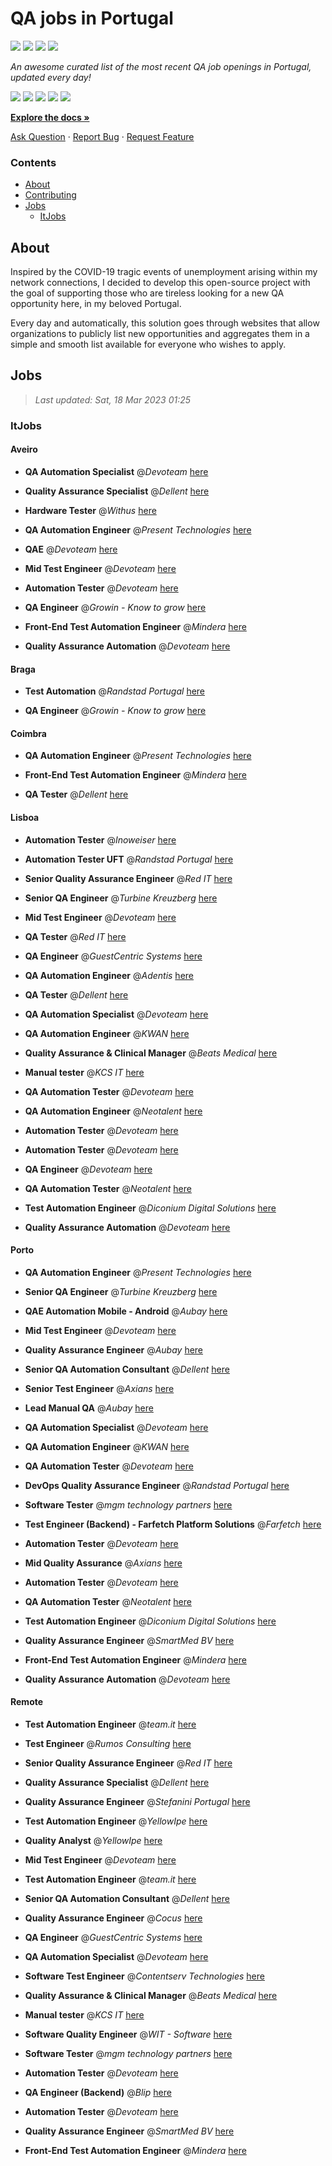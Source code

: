 QA jobs in Portugal
========================

![](https://img.shields.io/static/v1?label=%F0%9F%8C%9F&message=If%20Useful&color=BC4E99)
[![](https://img.shields.io/github/stars/sergiomartins8/qa-jobs-in-portugal)](https://github.com/sergiomartins8/qa-jobs-in-portugal/stargazers)
[![](https://img.shields.io/github/forks/sergiomartins8/qa-jobs-in-portugal)](https://github.com/sergiomartins8/qa-jobs-in-portugal/network/members)
[![](https://img.shields.io/badge/-sergiomartins8-blue?logo=Linkedin&logoColor=white)](https://www.linkedin.com/in/sergiomartins8/)

_An awesome curated list of the most recent QA job openings in Portugal, updated every day!_

[![](https://img.shields.io/github/v/release/sergiomartins8/qa-jobs-in-portugal)](https://github.com/sergiomartins8/qa-jobs-in-portugal/releases)
[![](https://github.com/sergiomartins8/qa-jobs-in-portugal/workflows/release/badge.svg)](https://github.com/sergiomartins8/qa-jobs-in-portugal/actions?query=workflow%3Arelease)
[![](https://img.shields.io/github/issues/sergiomartins8/qa-jobs-in-portugal)](https://github.com/sergiomartins8/qa-jobs-in-portugal/issues)
[![](https://img.shields.io/github/contributors/sergiomartins8/qa-jobs-in-portugal)](https://github.com/sergiomartins8/qa-jobs-in-portugal/graphs/contributors)
[![](https://img.shields.io/github/license/sergiomartins8/qa-jobs-in-portugal)](https://github.com/sergiomartins8/qa-jobs-in-portugal/blob/master/LICENSE)

**[Explore the docs »](https://github.com/sergiomartins8/qa-jobs-in-portugal/blob/master/docs/DOCUMENTATION.md)**

[Ask Question](https://github.com/sergiomartins8/qa-jobs-in-portugal/issues) 
·
[Report Bug](https://github.com/sergiomartins8/qa-jobs-in-portugal/issues)
·
[Request Feature](https://github.com/sergiomartins8/qa-jobs-in-portugal/issues)

### Contents
* [About](#about)
* [Contributing](https://github.com/sergiomartins8/qa-jobs-in-portugal/blob/master/docs/CONTRIBUTING.md)
* [Jobs](#jobs)
  * [ItJobs](#itjobs)

## About
Inspired by the COVID-19 tragic events of unemployment arising within my network connections, I decided to develop this open-source project with the goal of supporting those who are tireless looking for a new QA opportunity here, in my beloved Portugal.

Every day and automatically, this solution goes through websites that allow organizations to publicly list new opportunities and aggregates them in a simple and smooth list available for everyone who wishes to apply.

Jobs
---------

> _Last updated: Sat, 18 Mar 2023 01:25_

### ItJobs

#### Aveiro

- **QA Automation Specialist** @_Devoteam_ [here](https://www.itjobs.pt/oferta/455925/qa-automation-specialist)


- **Quality Assurance Specialist** @_Dellent_ [here](https://www.itjobs.pt/oferta/456114/quality-assurance-specialist)


- **Hardware Tester** @_Withus_ [here](https://www.itjobs.pt/oferta/456685/hardware-tester)


- **QA Automation Engineer** @_Present Technologies_ [here](https://www.itjobs.pt/oferta/456733/qa-automation-engineer)


- **QAE** @_Devoteam_ [here](https://www.itjobs.pt/oferta/454621/qae)


- **Mid Test Engineer** @_Devoteam_ [here](https://www.itjobs.pt/oferta/454833/mid-test-engineer)


- **Automation Tester** @_Devoteam_ [here](https://www.itjobs.pt/oferta/455184/automation-tester)


- **QA Engineer** @_Growin - Know to grow_ [here](https://www.itjobs.pt/oferta/454735/qa-engineer)


- **Front-End Test Automation Engineer** @_Mindera_ [here](https://www.itjobs.pt/oferta/456374/front-end-test-automation-engineer)


- **Quality Assurance Automation** @_Devoteam_ [here](https://www.itjobs.pt/oferta/455182/quality-assurance-automation)

#### Braga

- **Test Automation** @_Randstad Portugal_ [here](https://www.itjobs.pt/oferta/456230/test-automation)


- **QA Engineer** @_Growin - Know to grow_ [here](https://www.itjobs.pt/oferta/454735/qa-engineer)

#### Coimbra

- **QA Automation Engineer** @_Present Technologies_ [here](https://www.itjobs.pt/oferta/456733/qa-automation-engineer)


- **Front-End Test Automation Engineer** @_Mindera_ [here](https://www.itjobs.pt/oferta/456374/front-end-test-automation-engineer)


- **QA Tester** @_Dellent_ [here](https://www.itjobs.pt/oferta/455665/qa-tester)

#### Lisboa

- **Automation Tester** @_Inoweiser_ [here](https://www.itjobs.pt/oferta/455555/automation-tester)


- **Automation Tester UFT** @_Randstad Portugal_ [here](https://www.itjobs.pt/oferta/456124/automation-tester-uft)


- **Senior Quality Assurance Engineer** @_Red IT_ [here](https://www.itjobs.pt/oferta/455416/senior-quality-assurance-engineer)


- **Senior QA Engineer** @_Turbine Kreuzberg_ [here](https://www.itjobs.pt/oferta/454948/senior-qa-engineer)


- **Mid Test Engineer** @_Devoteam_ [here](https://www.itjobs.pt/oferta/454833/mid-test-engineer)


- **QA Tester** @_Red IT_ [here](https://www.itjobs.pt/oferta/455799/qa-tester)


- **QA Engineer** @_GuestCentric Systems_ [here](https://www.itjobs.pt/oferta/456789/qa-engineer)


- **QA Automation Engineer** @_Adentis_ [here](https://www.itjobs.pt/oferta/455843/qa-automation-engineer)


- **QA Tester** @_Dellent_ [here](https://www.itjobs.pt/oferta/455665/qa-tester)


- **QA Automation Specialist** @_Devoteam_ [here](https://www.itjobs.pt/oferta/455925/qa-automation-specialist)


- **QA Automation Engineer** @_KWAN_ [here](https://www.itjobs.pt/oferta/456651/qa-automation-engineer)


- **Quality Assurance & Clinical Manager** @_Beats Medical_ [here](https://www.itjobs.pt/oferta/454488/quality-assurance-clinical-manager)


- **Manual tester** @_KCS IT_ [here](https://www.itjobs.pt/oferta/456201/manual-tester)


- **QA Automation Tester** @_Devoteam_ [here](https://www.itjobs.pt/oferta/455660/qa-automation-tester)


- **QA Automation Engineer** @_Neotalent_ [here](https://www.itjobs.pt/oferta/454854/qa-automation-engineer)


- **Automation Tester** @_Devoteam_ [here](https://www.itjobs.pt/oferta/455729/automation-tester-hybrid)


- **Automation Tester** @_Devoteam_ [here](https://www.itjobs.pt/oferta/455184/automation-tester)


- **QA Engineer** @_Devoteam_ [here](https://www.itjobs.pt/oferta/455648/qa-engineer)


- **QA Automation Tester** @_Neotalent_ [here](https://www.itjobs.pt/oferta/456213/qa-automation-tester)


- **Test Automation Engineer** @_Diconium Digital Solutions_ [here](https://www.itjobs.pt/oferta/455200/test-automation-engineer)


- **Quality Assurance Automation** @_Devoteam_ [here](https://www.itjobs.pt/oferta/455182/quality-assurance-automation)

#### Porto

- **QA Automation Engineer** @_Present Technologies_ [here](https://www.itjobs.pt/oferta/456733/qa-automation-engineer)


- **Senior QA Engineer** @_Turbine Kreuzberg_ [here](https://www.itjobs.pt/oferta/454948/senior-qa-engineer)


- **QAE Automation Mobile - Android** @_Aubay_ [here](https://www.itjobs.pt/oferta/454719/qae-automation-mobile-android)


- **Mid Test Engineer** @_Devoteam_ [here](https://www.itjobs.pt/oferta/454833/mid-test-engineer)


- **Quality Assurance Engineer** @_Aubay_ [here](https://www.itjobs.pt/oferta/455308/quality-assurance-engineer)


- **Senior QA Automation Consultant** @_Dellent_ [here](https://www.itjobs.pt/oferta/454883/senior-qa-automation-consultant)


- **Senior Test Engineer** @_Axians_ [here](https://www.itjobs.pt/oferta/454644/senior-test-engineer)


- **Lead Manual QA** @_Aubay_ [here](https://www.itjobs.pt/oferta/456893/lead-manual-qa)


- **QA Automation Specialist** @_Devoteam_ [here](https://www.itjobs.pt/oferta/455925/qa-automation-specialist)


- **QA Automation Engineer** @_KWAN_ [here](https://www.itjobs.pt/oferta/456651/qa-automation-engineer)


- **QA Automation Tester** @_Devoteam_ [here](https://www.itjobs.pt/oferta/455660/qa-automation-tester)


- **DevOps Quality Assurance Engineer** @_Randstad Portugal_ [here](https://www.itjobs.pt/oferta/455615/devops-quality-assurance-engineer)


- **Software Tester** @_mgm technology partners_ [here](https://www.itjobs.pt/oferta/456545/software-tester)


- **Test Engineer (Backend) - Farfetch Platform Solutions** @_Farfetch_ [here](https://www.itjobs.pt/oferta/455168/test-engineer-backend-farfetch-platform-solutions)


- **Automation Tester** @_Devoteam_ [here](https://www.itjobs.pt/oferta/455729/automation-tester-hybrid)


- **Mid Quality Assurance** @_Axians_ [here](https://www.itjobs.pt/oferta/454651/mid-quality-assurance)


- **Automation Tester** @_Devoteam_ [here](https://www.itjobs.pt/oferta/455184/automation-tester)


- **QA Automation Tester** @_Neotalent_ [here](https://www.itjobs.pt/oferta/456213/qa-automation-tester)


- **Test Automation Engineer** @_Diconium Digital Solutions_ [here](https://www.itjobs.pt/oferta/455200/test-automation-engineer)


- **Quality Assurance Engineer** @_SmartMed BV_ [here](https://www.itjobs.pt/oferta/456848/quality-assurance-engineer)


- **Front-End Test Automation Engineer** @_Mindera_ [here](https://www.itjobs.pt/oferta/456374/front-end-test-automation-engineer)


- **Quality Assurance Automation** @_Devoteam_ [here](https://www.itjobs.pt/oferta/455182/quality-assurance-automation)

#### Remote

- **Test Automation Engineer** @_team.it_ [here](https://www.itjobs.pt/oferta/456890/test-automation-engineer)


- **Test Engineer** @_Rumos Consulting_ [here](https://www.itjobs.pt/oferta/455030/test-engineer)


- **Senior Quality Assurance Engineer** @_Red IT_ [here](https://www.itjobs.pt/oferta/455416/senior-quality-assurance-engineer)


- **Quality Assurance Specialist** @_Dellent_ [here](https://www.itjobs.pt/oferta/456114/quality-assurance-specialist)


- **Quality Assurance Engineer** @_Stefanini Portugal_ [here](https://www.itjobs.pt/oferta/456745/quality-assurance-engineer)


- **Test Automation Engineer** @_YellowIpe_ [here](https://www.itjobs.pt/oferta/455689/test-automation-engineer)


- **Quality Analyst** @_YellowIpe_ [here](https://www.itjobs.pt/oferta/456713/quality-analyst)


- **Mid Test Engineer** @_Devoteam_ [here](https://www.itjobs.pt/oferta/454833/mid-test-engineer)


- **Test Automation Engineer** @_team.it_ [here](https://www.itjobs.pt/oferta/455262/test-automation-engineer)


- **Senior QA Automation Consultant** @_Dellent_ [here](https://www.itjobs.pt/oferta/454883/senior-qa-automation-consultant)


- **Quality Assurance Engineer** @_Cocus_ [here](https://www.itjobs.pt/oferta/454696/quality-assurance-engineer)


- **QA Engineer** @_GuestCentric Systems_ [here](https://www.itjobs.pt/oferta/456789/qa-engineer)


- **QA Automation Specialist** @_Devoteam_ [here](https://www.itjobs.pt/oferta/455925/qa-automation-specialist)


- **Software Test Engineer** @_Contentserv Technologies_ [here](https://www.itjobs.pt/oferta/456055/software-test-engineer)


- **Quality Assurance & Clinical Manager** @_Beats Medical_ [here](https://www.itjobs.pt/oferta/454488/quality-assurance-clinical-manager)


- **Manual tester** @_KCS IT_ [here](https://www.itjobs.pt/oferta/456201/manual-tester)


- **Software Quality Engineer** @_WIT - Software_ [here](https://www.itjobs.pt/oferta/455061/software-quality-engineer)


- **Software Tester** @_mgm technology partners_ [here](https://www.itjobs.pt/oferta/456545/software-tester)


- **Automation Tester** @_Devoteam_ [here](https://www.itjobs.pt/oferta/455729/automation-tester-hybrid)


- **QA Engineer (Backend)** @_Blip_ [here](https://www.itjobs.pt/oferta/456192/qa-engineer-backend)


- **Automation Tester** @_Devoteam_ [here](https://www.itjobs.pt/oferta/455184/automation-tester)


- **Quality Assurance Engineer** @_SmartMed BV_ [here](https://www.itjobs.pt/oferta/456848/quality-assurance-engineer)


- **Front-End Test Automation Engineer** @_Mindera_ [here](https://www.itjobs.pt/oferta/456374/front-end-test-automation-engineer)

